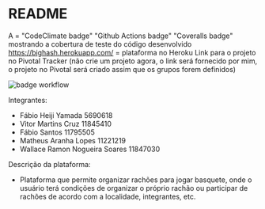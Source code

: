 # README

A = "CodeClimate badge" 
"Github Actions badge"
"Coveralls badge" mostrando a cobertura de teste do código desenvolvido
https://bighash.herokuapp.com/ = plataforma no Heroku
Link para o projeto no Pivotal Tracker (não crie um projeto agora, o link será fornecido por mim, o projeto no Pivotal será criado assim que os grupos forem definidos)

![badge workflow](https://github.com/fabioheiji/engenhariaSI/actions/workflows/ruby.yml/badge.svg)

Integrantes:
- Fábio Heiji Yamada 5690618
- Vitor Martins Cruz 11845410
- Fábio Santos 11795505
- Matheus Aranha Lopes 11221219
- Wallace Ramon Nogueira Soares 11847030

Descrição da plataforma:
- Plataforma que permite organizar rachões para jogar basquete, onde o usuário terá condições de organizar o próprio rachão ou participar de rachões de acordo com a localidade, integrantes, etc.
